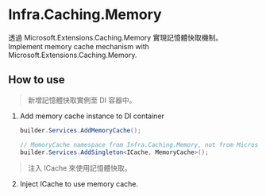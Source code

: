 # Infra.Caching.Memory

透過 Microsoft.Extensions.Caching.Memory 實現記憶體快取機制。  
Implement memory cache mechanism with Microsoft.Extensions.Caching.Memory.

## How to use

> 新增記憶體快取實例至 DI 容器中。

1. Add memory cache instance to DI container

    ```csharp
    builder.Services.AddMemoryCache();

    // MemoryCache namespace from Infra.Caching.Memory, not from Microsoft.Extensions.Caching.Memory!
    builder.Services.AddSingleton<ICache, MemoryCache>();
    ```

> 注入 ICache 來使用記憶體快取。

2. Inject ICache to use memory cache.
